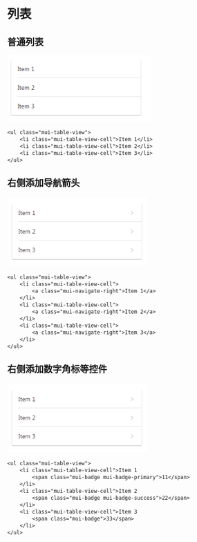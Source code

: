 # 列表

## 普通列表
![](assets/002/007-2381c27f.png)
```
<ul class="mui-table-view">
    <li class="mui-table-view-cell">Item 1</li>
    <li class="mui-table-view-cell">Item 2</li>
    <li class="mui-table-view-cell">Item 3</li>
</ul>

```

## 右侧添加导航箭头
![](assets/002/007-a4c22a25.png)
```
<ul class="mui-table-view">
    <li class="mui-table-view-cell">
        <a class="mui-navigate-right">Item 1</a>
    </li>
    <li class="mui-table-view-cell">
        <a class="mui-navigate-right">Item 2</a>
    </li>
    <li class="mui-table-view-cell">
        <a class="mui-navigate-right">Item 3</a>
    </li>
</ul>
```
## 右侧添加数字角标等控件
![](assets/002/007-a4c22a25.png)
```
<ul class="mui-table-view">
    <li class="mui-table-view-cell">Item 1
        <span class="mui-badge mui-badge-primary">11</span>
    </li>
    <li class="mui-table-view-cell">Item 2
        <span class="mui-badge mui-badge-success">22</span>
    </li>
    <li class="mui-table-view-cell">Item 3
        <span class="mui-badge">33</span>
    </li>
</ul>

```
